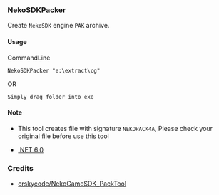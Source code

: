 ### NekoSDKPacker

Create `NekoSDK` engine `PAK` archive.

#### Usage

CommandLine
```
NekoSDKPacker "e:\extract\cg"
```

OR

```
Simply drag folder into exe
```

#### Note

* This tool creates file with signature `NEKOPACK4A`, Please check your original file before use this tool

* [.NET 6.0](https://dotnet.microsoft.com/download)

### Credits

* [crskycode/NekoGameSDK_PackTool](https://github.com/crskycode/NekoGameSDK_PackTool)
